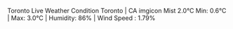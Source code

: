 Toronto Live Weather Condition
Toronto | CA
imgicon
Mist
2.0°C
Min: 0.6°C | Max: 3.0°C | Humidity: 86% | Wind Speed : 1.79%